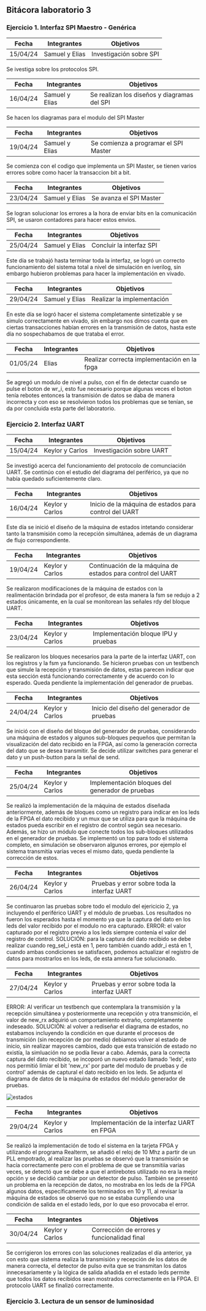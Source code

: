 ## Bitácora laboratorio 3 

### Ejercicio 1. Interfaz SPI Maestro - Genérica
| Fecha       | Integrantes | Objetivos     |
|--------------|------|------------|
|15/04/24 | Samuel y Elias | Investigación sobre SPI  |

Se ivestiga sobre los protocolos SPI.

| Fecha       | Integrantes | Objetivos     |
|--------------|------|------------|
|16/04/24 | Samuel y Elias | Se realizan los diseños y diagramas del SPI |

Se hacen los diagramas para el modulo del SPI Master

| Fecha       | Integrantes | Objetivos     |
|--------------|------|------------|
|19/04/24 | Samuel y Elias | Se comienza a programar el SPI Master |

Se comienza con el codigo que implementa un SPI Master, se tienen varios errores sobre como hacer la transaccion bit a bit.

| Fecha       | Integrantes | Objetivos     |
|--------------|------|------------|
|23/04/24 | Samuel y Elias | Se avanza el SPI Master|

Se logran solucionar los errores a la hora de enviar bits en la comunicación SPI, se usaron contadores para hacer estos envios.

| Fecha       | Integrantes | Objetivos     |
|--------------|------|------------|
|25/04/24 | Samuel y Elias | Concluir la interfaz SPI|

Este día se trabajó hasta terminar toda la interfaz, se logró un correcto funcionamiento del sistema total a nivel de simulación en iverilog, sin embargo hubieron problemas para hacer la implementación en vivado.

| Fecha       | Integrantes | Objetivos     |
|--------------|------|------------|
|29/04/24 | Samuel y Elias | Realizar la implementación |

En este día se logró hacer el sistema completamente sintetizable y se simulo correctamente en vivado, sin embargo nos dimos cuenta que en ciertas transacciones habían errores en la transmisión de datos, hasta este día no sospechabamos de que trataba el error.

| Fecha       | Integrantes | Objetivos     |
|--------------|------|------------|
|01/05/24 | Elias | Realizar correcta implementación en la fpga |

Se agregó un modulo de nivel a pulso, con el fin de detectar cuando se pulse el boton de wr_i, esto fue necesario porque algunas veces el boton tenía rebotes entonces la transmisión de datos se daba de manera incorrecta y con eso se resolvieron todos los problemas que se tenían, se da por concluida esta parte del laboratorio.






### Ejercicio 2. Interfaz UART

| Fecha       | Integrantes | Objetivos     |
|--------------|------|------------|
|15/04/24 | Keylor y Carlos | Investigación sobre UART  |

Se investigó acerca del funcionamiento del protocolo de comunciación UART. Se continúo con el estudio del diagrama del periférico, ya que no había quedado suficientemente claro. 

| Fecha       | Integrantes | Objetivos     |
|--------------|------|------------|
|16/04/24 | Keylor y Carlos | Inicio de la máquina de estados para control del UART |

Este día se inició el diseño de la máquina de estados intetando considerar tanto la transmisión como la recepción simultánea, además de un diagrama de flujo correspondiente. 

| Fecha       | Integrantes | Objetivos     |
|--------------|------|------------|
|19/04/24 | Keylor y Carlos | Continuación de la máquina de estados para control del UART |

Se realizaron modificaciones de la máquina de estados con la realimentación brindada por el profesor, de esta manera la fsm se redujo a 2 estados únicamente, en la cual se monitorean las señales rdy del bloque UART.

| Fecha       | Integrantes | Objetivos     |
|--------------|------|------------|
|23/04/24 | Keylor y Carlos | Implementación bloque IPU y pruebas |

Se realizaron los bloques necesarios para la parte de la interfaz UART, con los registros y la fsm ya funcionando. Se hicieron pruebas con un testbench que simule la recepción y transmisión de datos, estas parecen indicar que esta sección está funcionando correctamente y de acuerdo con lo esperado. Queda pendiente la implementación del generador de pruebas.

| Fecha       | Integrantes | Objetivos     |
|--------------|------|------------|
|24/04/24 | Keylor y Carlos | Inicio del diseño del generador de pruebas |

Se inició con el diseño del bloque del generador de pruebas, considerando una máquina de estados y algunos sub-bloques pequeños que permitan la visualización del dato recibido en la FPGA, así como la generación correcta del dato que se desea transmitir. Se decide utilizar switches para generar el dato y un push-button para la señal de send.


| Fecha       | Integrantes | Objetivos     |
|--------------|------|------------|
|25/04/24 | Keylor y Carlos | Implementación bloques del generador de pruebas |

Se realizó la implementación de la máquina de estados diseñada anteriormente, además de bloques como un registro para indicar en los leds de la FPGA el dato recibido y un mux que se utiliza para que la máquina de estados pueda escribir en el registro de control según sea necesario. Además, se hizo un módulo que conecte todos los sub-bloques utilizados en el generador de pruebas. Se implementó un top para todo el sistema completo, en simulación se observaron algunos errores, por ejemplo el sistema transmitía varias veces el mismo dato, queda pendiente la corrección de estos.

| Fecha       | Integrantes | Objetivos     |
|--------------|------|------------|
|26/04/24 | Keylor y Carlos | Pruebas y error sobre toda la interfaz UART |

Se continuaron las pruebas sobre todo el modulo del ejericicio 2, ya incluyendo el periférico UART y el módulo de pruebas. Los resultados no fueron los esperados hasta el momento ya que la captura del dato en los leds del valor recibido por el modulo no era capturado.
ERROR: el valor capturado por el registro previo a los leds siempre contenía el valor del registro de control. 
SOLUCIÓN: para la captura del dato recibido se debe realizar cuando reg_sel_i está en 1, pero también cuando addr_i está en 1, cuando ambas condiciones se satisfacen, podemos actualizar el registro de datos para mostrarlos en los leds, de esta amnera fue solucionado.

| Fecha       | Integrantes | Objetivos     |
|--------------|------|------------|
|27/04/24 | Keylor y Carlos | Pruebas y error sobre toda la interfaz UART |

ERROR: Al verificar un testbench que contemplara la transmisión y la recepción simultánea y posteriormente una recepción y otra transmición, el valor de new_rx adquirió un comportamiento extraño, completamente indeseado. 
SOLUCIÓN: al volver a rediseñar el diagrama de estados, no estabamos incluyendo la condición en que durante el procesos de transmición (sin recepción de por medio) debiamos volver al estado de inicio, sin realizar mayores cambios, dado que esta transición de estado no existía, la simluación no se podía llevar a cabo. 
Además, para la correcta captura del dato recibido, se incoporó un nuevo estado llamado 'leds', esto nos permitió limíar el bit 'new_rx' por parte del modulo de pruebas y de control' además de captural el dato recibido en los leds. 
Se adjunta el diagrama de datos de la máquina de estados del módulo generador de pruebas. 

![estados](https://github.com/EL3313/laboratorio3-equipo-4/assets/112665832/15ed6914-3568-4321-8b44-7a426b914ba6)

| Fecha       | Integrantes | Objetivos     |
|--------------|------|------------|
|29/04/24 | Keylor y Carlos | Implementación de la interfaz UART en FPGA |

Se realizó la implementación de todo el sistema en la tarjeta FPGA y utilizando el programa Realterm, se añadió el reloj de 10 Mhz a partir de un PLL empotrado, al realizar las pruebas se observó que la transmisión se hacía correctamente pero con el problema de que se transmitiía varias veces, se detectó que se debe a que el antirebotes utilizado no era la mejor opción y se decidió cambiar por un detector de pulso. También se presentó un problema en la recepción de datos, no mostraba en los leds de la FPGA algunos datos, específicamente los terminados en 10 y 11, al revisar la máquina de estados se observó que no se estaba cumpliendo una condición de salida en el estado leds, por lo que eso provocaba el error.

| Fecha       | Integrantes | Objetivos     |
|--------------|------|------------|
|30/04/24 | Keylor y Carlos | Corrección de errores y funcionalidad final |

Se corrigieron los errores con las soluciones realizadas el día anterior, ya con esto que sistema realiza la transmisión y recepción de los datos de manera correcta, el detector de pulso evita que se transmitan los datos innecesariamente y la lógica de salida añadida en el estado leds permite que todos los datos recibidos sean mostrados correctamente en la FPGA. El protocolo UART se finalizó correctamente.

### Ejercicio 3. Lectura de un sensor de luminosidad
